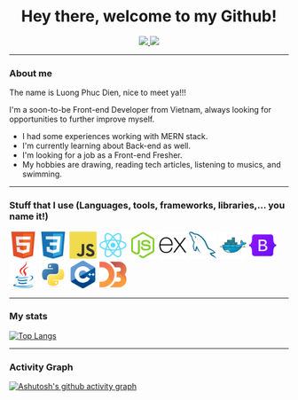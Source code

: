 

<div id='header' align='center'>
  <h1>Hey there, welcome to my Github!</h1>
  <div id='badges'>
    <a href='https://www.linkedin.com/in/luongphucdieninfo/'>
      <img src='https://img.shields.io/badge/LinkedIn-blue?logo=linkedin&logoColor=white&style=flat-square'/>
    </a>
    <a href='https://www.facebook.com/luongphucdienwork'>
      <img src='https://img.shields.io/badge/Facebook-4267B2?logo=facebook&logoColor=white&style=flat-square'/>
    </a>
  </div>
</div>

---

### About me
The name is Luong Phuc Dien, nice to meet ya!!!

I'm a soon-to-be Front-end Developer from Vietnam, always looking for opportunities to further improve myself.

+ I had some experiences working with MERN stack.
+ I'm currently learning about Back-end as well.
+ I'm looking for a job as a Front-end Fresher.
+ My hobbies are drawing, reading tech articles, listening to musics, and swimming.

---

### Stuff that I use (Languages, tools, frameworks, libraries,... you name it!)
<div id='utilities'>
  <img src='https://github.com/devicons/devicon/blob/master/icons/html5/html5-original.svg' width='50' height='50' title='HTML' alt='HTML'/>
  <img src='https://github.com/devicons/devicon/blob/master/icons/css3/css3-original.svg' width='50' height='50' title='CSS' alt='CSS'/>
  <img src='https://github.com/devicons/devicon/blob/master/icons/javascript/javascript-original.svg' width='50' height='50' title='JavaScript' alt='JavaScript'/>
  <img src='https://github.com/devicons/devicon/blob/master/icons/react/react-original.svg' width='50' height='50' title='ReactJS' alt='ReactJS'/>
  <img src='https://github.com/devicons/devicon/blob/master/icons/nodejs/nodejs-original.svg' width='50' height='50' title='NodeJS' alt='NodeJS'/>
  <img src='https://github.com/devicons/devicon/blob/master/icons/express/express-original.svg' width='50' height='50' title='ExpressJS' alt='ExpressJS'/>
  <img src='https://github.com/devicons/devicon/blob/master/icons/mysql/mysql-original.svg' width='50' height='50' title='MySQL' alt='MySQL'/>
  <img src='https://github.com/devicons/devicon/blob/master/icons/docker/docker-original.svg' width='50' height='50' title='Docker' alt='Docker'/>
  <img src='https://github.com/devicons/devicon/blob/master/icons/bootstrap/bootstrap-original.svg' width='50' height='50' title='Bootstrap' alt='Bootstrap'/>
  <img src='https://github.com/devicons/devicon/blob/master/icons/java/java-original.svg' width='50' height='50' title='Java' alt='Java'/>
  <img src='https://github.com/devicons/devicon/blob/master/icons/python/python-original.svg' width='50' height='50' title='Python' alt='Python'/>
  <img src='https://github.com/devicons/devicon/blob/master/icons/cplusplus/cplusplus-original.svg' width='50' height='50' title='C++' alt='C++'/>
  <img src='https://github.com/devicons/devicon/blob/master/icons/d3js/d3js-original.svg' width='50' height='50' title='D3.js' alt='D3.js'/>
  
  
</div>

---

### My stats

[![Top Langs](https://github-readme-stats.vercel.app/api/top-langs/?username=luongphucdien&theme=nord)](https://github.com/anuraghazra/github-readme-stats)

---

### Activity Graph

[![Ashutosh's github activity graph](https://github-readme-activity-graph.cyclic.app/graph?username=luongphucdien&theme=nord)](https://github.com/ashutosh00710/github-readme-activity-graph)
<!--
**luongphucdien/luongphucdien** is a ✨ _special_ ✨ repository because its `README.md` (this file) appears on your GitHub profile.

Here are some ideas to get you started:

- 🔭 I’m currently working on ...
- 🌱 I’m currently learning ...
- 👯 I’m looking to collaborate on ...
- 🤔 I’m looking for help with ...
- 💬 Ask me about ...
- 📫 How to reach me: ...
- 😄 Pronouns: ...
- ⚡ Fun fact: ...
-->
